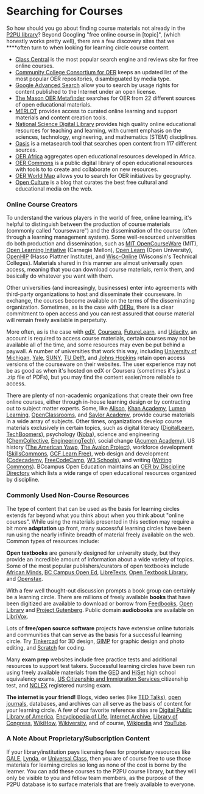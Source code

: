 # Searching for Courses

So how should you go about finding course materials not already in the [P2PU library](https://www.p2pu.org/en/courses/)? Beyond Googling "free online course in \[topic\]", \(which honestly works pretty well\), there are a few discovery sites that we ****often turn to when looking for learning circle course content. 

* [Class Central](https://www.class-central.com/) is the most popular search engine and reviews site for free online courses.
* [Community College Consortium for OER](https://www.cccoer.org/learn/find-oer/) keeps an updated list of the most popular OER repositories, disambiguated by media type.
* [Google Advanced Search](http://www.google.com/advanced_search) allow you to search by usage rights for content published to the Internet under an open license. 
* [The Mason OER Metafinder](https://oer.deepwebaccess.com/oer/) searches for OER from 22 different sources of open educational materials.
* [MERLOT](https://www.merlot.org/merlot/) provides access to curated online learning and support materials and content creation tools.
* [National Science Digital Library](https://nsdl.oercommons.org/) provides high quality online educational resources for teaching and learning, with current emphasis on the sciences, technology, engineering, and mathematics \(STEM\) disciplines.
* [Oasis](https://oasis.geneseo.edu/) is a metasearch tool that searches open content from 117 different sources.
* [OER Africa](https://www.oerafrica.org/) aggregates open educational resources developed in Africa. 
* [OER Commons](https://www.oercommons.org/) is a public digital library of open educational resources with tools to to create and collaborate on new resources. 
* [OER World Map](https://oerworldmap.org/) allows you to search for OER initiatives by geography.
* [Open Culture](http://www.openculture.com/freeonlinecourses) is a blog that curates the best free cultural and educational media on the web.

### ​Online Course Creators

To understand the various players in the world of free, online learning, it's helpful to distinguish between the production of course materials \(commonly called "courseware"\) and the dissemination of the course \(often through a learning management system\). Some well-resourced universities do both production and dissemination, such as [MIT OpenCourseWare](https://ocw.mit.edu/index.htm) \(MIT\), [Open Learning Initiative](https://oli.cmu.edu/) \(Carnegie Mellon\), [Open Learn](https://www.open.edu/openlearn/) \(Open University\), [OpenHIP](https://open.hpi.de/) \(Hasso Plattner Institute\), and [Wisc-Online](https://www.wisc-online.com/) \(Wisconsin's Technical Colleges\). Materials shared in this manner are almost universally open access, meaning that you can download course materials, remix them, and basically do whatever you want with them. 

Other universities \(and increasingly, businesses\) enter into agreements with third-party organizations to host and disseminate their courseware. In exchange, the courses become available on the terms of the disseminating organization. Sometimes, as is the case with [OERu](https://oeru.org/), there is a clear commitment to open access and you can rest assured that course material will remain freely available in perpetuity. 

More often, as is the case with [edX](https://www.edx.org/), [Coursera](https://www.coursera.org/), [FutureLearn](https://www.futurelearn.com/), and [Udacity](https://www.udacity.com/), an account is required to access course materials, certain courses may not be available all of the time, and some resources may even be put behind a paywall.  A number of universities that work this way, including [University of Michigan](https://open.umich.edu/), [Yale](https://oyc.yale.edu/), [SUNY](https://oer.suny.edu/), [TU Delft](https://ocw.tudelft.nl/), and [Johns Hopkins](https://ocw.jhsph.edu/) retain open access versions of the courseware on their websites. The user experience may not be as good as when it's hosted on edX or Coursera \(sometimes it's just a .zip file of PDFs\), but you may find the content easier/more reliable to access.

There are plenty of non-academic organizations that create their own free online courses, either through in-house learning design or by contracting out to subject matter experts. Some, like [Alison](https://alison.com/courses), [Khan Academy](https://www.khanacademy.org/), [Lumen Learning](https://lumenlearning.com/courses/), [OpenClassrooms](https://openclassrooms.com/), and [Saylor Academy](https://www.saylor.org/), provide course materials in a wide array of subjects. Other times, organizations develop course materials exclusively in certain topics, such as digital literacy \([DigitalLearn](https://digitallearn.org/), [TechBoomers](https://techboomers.com/)\), psychology \([Noba](https://nobaproject.com/)\), science and engineering \([ChemCollective](http://www.chemcollective.org/), [EngineeringTech](http://engineertech.org/)\), social change \([Acumen Academy](https://www.plusacumen.org/)\), US history \([The American Yawp](http://www.americanyawp.com/), [The Avalon Project](https://avalon.law.yale.edu/subject_menus/major.asp)\), workforce development \([SkillsCommons](https://www.skillscommons.org/), [GCF Learn Free](https://edu.gcfglobal.org/en/)\), web design and development \([Codecademy](https://www.codecademy.com/), [FreeCodeCamp](https://www.freecodecamp.org/), [W3 Schools](https://www.w3schools.com/)\), and writing \([Writing Commons](https://writingcommons.org/)\). BCcampus Open Education maintains an [OER by Discipline Directory](https://opentextbc.ca/oerdiscipline/) which lists a wide range of open educational resources organized by discipline.

### **Commonly Used Non-Course Resources**

The type of content that can be used as the basis for learning circles extends far beyond what you think about when you think about "online courses". While using the materials presented in this section may require a bit more **adaptation** up front, many successful learning circles have been run using the nearly infinite breadth of material freely available on the web. Common types of resources include:

**Open textbooks** are generally designed for university study, but they provide an incredible amount of information about a wide variety of topics. Some of the most popular publishers/curators of open textbooks include [African Minds](http://www.africanminds.co.za/), [BC Campus Open Ed](https://open.bccampus.ca/), [LibreTexts](https://libretexts.org/), [Open Textbook Library](https://open.umn.edu/opentextbooks/), and [Openstax](https://openstax.org/).

With a few well thought-out discussion prompts a book group can certainly be a learning circle. There are millions of freely available **books** that have been digitized are available to download or borrow from [Feedbooks](http://www.feedbooks.com/publicdomain), [Open Library](https://openlibrary.org/) and [Project Gutenberg](https://www.gutenberg.org/). Public domain **audiobooks** are available on [LibriVox](https://librivox.org/). 

Lots of **free/open source software** projects have extensive online tutorials and communities that can serve as the basis for a successful learning circle. Try [Tinkercad](https://www.tinkercad.com/) for 3D design, [GIMP](https://www.gimp.org/) for graphic design and photo editing, and [Scratch](https://scratch.mit.edu/) for coding.

Many **exam prep** websites include free practice tests and additional resources to support test takers. Successful learning circles have been run using freely available materials from the [GED](https://ged.com/study/free_online_ged_test/) and [HiSet](https://hiset.ets.org/resources/prep/) high school equivalency exams, [US Citizenship and Immigration Services ](https://www.uscis.gov/citizenship)citizenship test, and [NCLEX](https://www.ncsbn.org/nclex-practice-exam.htm) registered nursing exam.

**The internet is your friend!** Blogs, video series \(like [TED Talks](https://www.ted.com/)\), [open journals](https://www.cccoer.org/learn/find-oer/open-journals/), databases, and archives can all serve as the basis of content for your learning circle. A few of our favorite reference sites are [Digital Public Library of America](https://dp.la/), [Encyclopedia of Life](https://eol.org/), [Internet Archive](https://archive.org/), [Library of Congress](https://www.loc.gov/free-to-use/), [WikiHow](https://www.wikihow.com/Main-Page), [Wikiversity](https://en.wikiversity.org/wiki/Wikiversity:Main_Page), and of course, [Wikipedia](https://en.wikipedia.org/wiki/Main_Page) and [YouTube](https://www.youtube.com/).

### **A Note About Proprietary/Subscription Content**

If your library/institution pays licensing fees for proprietary resources like [GALE](https://www.gale.com/c/gale-courses), [Lynda](https://www.lynda.com/), or [Universal Class](https://library.universalclass.com/index.htm), then you are of course free to use those materials for learning circles so long as none of the cost is borne by the learner. You can add these courses to the P2PU course library, but they will only be visible to you and fellow team members, as the purpose of the P2PU database is to surface materials that are freely available to everyone.







